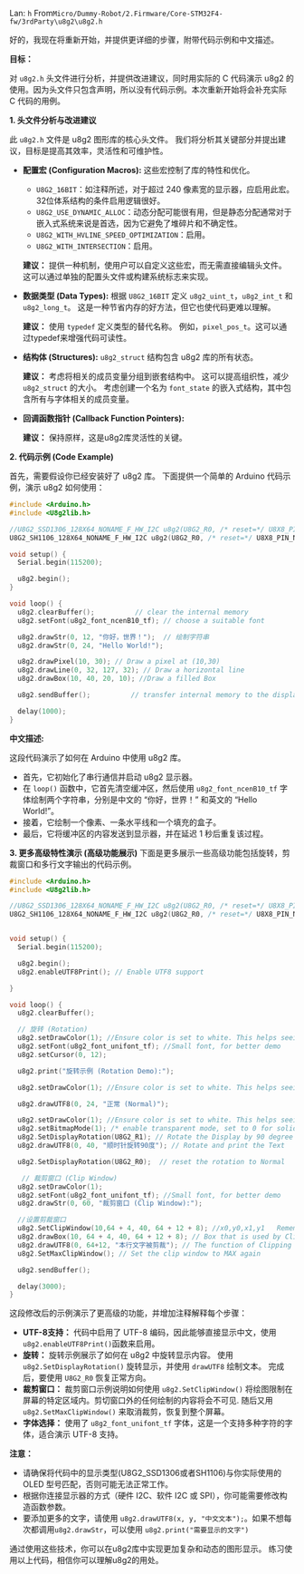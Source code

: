 Lan: `h` From`Micro/Dummy-Robot/2.Firmware/Core-STM32F4-fw/3rdParty\u8g2\u8g2.h`

好的，我现在将重新开始，并提供更详细的步骤，附带代码示例和中文描述。

**目标：**

对 `u8g2.h` 头文件进行分析，并提供改进建议，同时用实际的 C 代码演示 u8g2 的使用。因为头文件只包含声明，所以没有代码示例。本次重新开始将会补充实际 C 代码的用例。

**1. 头文件分析与改进建议**

此 `u8g2.h` 文件是 u8g2 图形库的核心头文件。 我们将分析其关键部分并提出建议，目标是提高其效率，灵活性和可维护性。

*   **配置宏 (Configuration Macros):** 这些宏控制了库的特性和优化。
    *   `U8G2_16BIT`：如注释所述，对于超过 240 像素宽的显示器，应启用此宏。 32位体系结构的条件启用逻辑很好。
    *   `U8G2_USE_DYNAMIC_ALLOC`：动态分配可能很有用，但是静态分配通常对于嵌入式系统来说是首选，因为它避免了堆碎片和不确定性。
    *   `U8G2_WITH_HVLINE_SPEED_OPTIMIZATION`：启用。
    *   `U8G2_WITH_INTERSECTION`：启用。

    **建议：** 提供一种机制，使用户可以自定义这些宏，而无需直接编辑头文件。 这可以通过单独的配置头文件或构建系统标志来实现。

*   **数据类型 (Data Types):** 根据 `U8G2_16BIT` 定义 `u8g2_uint_t`，`u8g2_int_t` 和 `u8g2_long_t`。 这是一种节省内存的好方法，但它也使代码更难以理解。

    **建议：** 使用 `typedef` 定义类型的替代名称。 例如，`pixel_pos_t`。这可以通过typedef来增强代码可读性。

*   **结构体 (Structures):** `u8g2_struct` 结构包含 u8g2 库的所有状态。

    **建议：** 考虑将相关的成员变量分组到嵌套结构中。 这可以提高组织性，减少 `u8g2_struct` 的大小。 考虑创建一个名为 `font_state` 的嵌入式结构，其中包含所有与字体相关的成员变量。

*   **回调函数指针 (Callback Function Pointers):**

    **建议：** 保持原样，这是u8g2库灵活性的关键。

**2. 代码示例 (Code Example)**

首先，需要假设你已经安装好了 u8g2 库。 下面提供一个简单的 Arduino 代码示例，演示 u8g2 如何使用：

```c++
#include <Arduino.h>
#include <U8g2lib.h>

//U8G2_SSD1306_128X64_NONAME_F_HW_I2C u8g2(U8G2_R0, /* reset=*/ U8X8_PIN_NONE); // for the hardware I2C
U8G2_SH1106_128X64_NONAME_F_HW_I2C u8g2(U8G2_R0, /* reset=*/ U8X8_PIN_NONE);   // OLED 128x64, SH1106 chip, HW I2C

void setup() {
  Serial.begin(115200);

  u8g2.begin();
}

void loop() {
  u8g2.clearBuffer();          // clear the internal memory
  u8g2.setFont(u8g2_font_ncenB10_tf); // choose a suitable font

  u8g2.drawStr(0, 12, "你好，世界！");  // 绘制字符串
  u8g2.drawStr(0, 24, "Hello World!");

  u8g2.drawPixel(10, 30); // Draw a pixel at (10,30)
  u8g2.drawLine(0, 32, 127, 32); // Draw a horizontal line
  u8g2.drawBox(10, 40, 20, 10); //Draw a filled Box

  u8g2.sendBuffer();          // transfer internal memory to the display

  delay(1000);
}
```

**中文描述:**

这段代码演示了如何在 Arduino 中使用 u8g2 库。
* 首先，它初始化了串行通信并启动 u8g2 显示器。
* 在 `loop()` 函数中，它首先清空缓冲区，然后使用 `u8g2_font_ncenB10_tf` 字体绘制两个字符串，分别是中文的 “你好，世界！” 和英文的 “Hello World!”。
* 接着，它绘制一个像素、一条水平线和一个填充的盒子。
* 最后，它将缓冲区的内容发送到显示器，并在延迟 1 秒后重复该过程。

**3. 更多高级特性演示 (高级功能展示)**
下面是更多展示一些高级功能包括旋转，剪裁窗口和多行文字输出的代码示例。
```c++
#include <Arduino.h>
#include <U8g2lib.h>

//U8G2_SSD1306_128X64_NONAME_F_HW_I2C u8g2(U8G2_R0, /* reset=*/ U8X8_PIN_NONE); // for the hardware I2C
U8G2_SH1106_128X64_NONAME_F_HW_I2C u8g2(U8G2_R0, /* reset=*/ U8X8_PIN_NONE);   // OLED 128x64, SH1106 chip, HW I2C


void setup() {
  Serial.begin(115200);

  u8g2.begin();
  u8g2.enableUTF8Print(); // Enable UTF8 support

}

void loop() {
  u8g2.clearBuffer();

  // 旋转 (Rotation)
  u8g2.setDrawColor(1); //Ensure color is set to white. This helps seeing the rotation clearly
  u8g2.setFont(u8g2_font_unifont_tf); //Small font, for better demo
  u8g2.setCursor(0, 12);

  u8g2.print("旋转示例 (Rotation Demo):");

  u8g2.setDrawColor(1); //Ensure color is set to white. This helps seeing the rotation clearly

  u8g2.drawUTF8(0, 24, "正常 (Normal)");

  u8g2.setDrawColor(1); //Ensure color is set to white. This helps seeing the rotation clearly
  u8g2.setBitmapMode(1); /* enable transparent mode, set to 0 for solid mode */
  u8g2.SetDisplayRotation(U8G2_R1); // Rotate the Display by 90 degree
  u8g2.drawUTF8(0, 40, "顺时针旋转90度"); // Rotate and print the Text

  u8g2.SetDisplayRotation(U8G2_R0);  // reset the rotation to Normal

   // 裁剪窗口 (Clip Window)
  u8g2.setDrawColor(1);
  u8g2.setFont(u8g2_font_unifont_tf); //Small font, for better demo
  u8g2.drawStr(0, 60, "裁剪窗口 (Clip Window):");

  //设置剪裁窗口
  u8g2.SetClipWindow(10,64 + 4, 40, 64 + 12 + 8); //x0,y0,x1,y1   Remember that this coord refers to the *entire* display
  u8g2.drawBox(10, 64 + 4, 40, 64 + 12 + 8); // Box that is used by Cliping windows
  u8g2.drawUTF8(0, 64+12, "本行文字被剪裁"); // The function of Clipping Window.
  u8g2.SetMaxClipWindow(); // Set the clip window to MAX again

  u8g2.sendBuffer();

  delay(3000);
}

```

这段修改后的示例演示了更高级的功能，并增加注释解释每个步骤：

* **UTF-8支持：** 代码中启用了 UTF-8 编码，因此能够直接显示中文，使用 `u8g2.enableUTF8Print()`函数来启用。
*   **旋转：** 旋转示例展示了如何在 u8g2 中旋转显示内容。 使用 `u8g2.SetDisplayRotation()` 旋转显示，并使用 `drawUTF8` 绘制文本。 完成后，要使用 `U8G2_R0` 恢复正常方向。
*   **裁剪窗口：** 裁剪窗口示例说明如何使用 `u8g2.SetClipWindow()` 将绘图限制在屏幕的特定区域内。剪切窗口外的任何绘制的内容将会不可见. 随后又用 `u8g2.SetMaxClipWindow()` 来取消裁剪，恢复到整个屏幕。
*   **字体选择：** 使用了 `u8g2_font_unifont_tf` 字体，这是一个支持多种字符的字体，适合演示 UTF-8 支持。

**注意：**

*   请确保将代码中的显示类型(U8G2\_SSD1306或者SH1106)与你实际使用的 OLED 型号匹配，否则可能无法正常工作。
*   根据你连接显示器的方式（硬件 I2C、软件 I2C 或 SPI），你可能需要修改构造函数参数。
*   要添加更多的文字，请使用 `u8g2.drawUTF8(x, y, "中文文本");`。如果不想每次都调用`u8g2.drawStr`，可以使用 `u8g2.print("需要显示的文字")`

通过使用这些技术，你可以在u8g2库中实现更加复杂和动态的图形显示。 练习使用以上代码，相信你可以理解u8g2的用处。